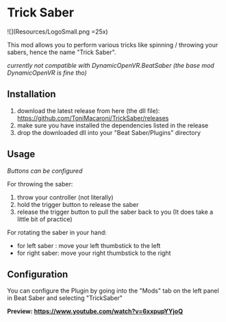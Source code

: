 # Trick Saber
![](Resources/LogoSmall.png =25x)

This mod allows you to perform various tricks like spinning / throwing your sabers,
hence the name "Trick Saber".

*currently not compatible with DynamicOpenVR.BeatSaber (the base mod DynamicOpenVR is fine tho)*

## Installation
1) download the latest release from here (the dll file): https://github.com/ToniMacaroni/TrickSaber/releases
2) make sure you have installed the dependencies listed in the release
3) drop the downloaded  dll into your "Beat Saber/Plugins" directory

## Usage
*Buttons can be configured*

For throwing the saber:
1) throw your controller (not literally)
2) hold the trigger button to release the saber
3) release the trigger button to pull the saber back to you
   (It does take a little bit of practice)

For rotating the saber in your hand:
* for left saber : move your left thumbstick to the left
* for right saber: move your right thumbstick to the right

## Configuration
You can configure the Plugin by going into the "Mods" tab on the left panel in Beat Saber and selecting "TrickSaber"

**Preview: https://www.youtube.com/watch?v=6xxpupYYjoQ**

